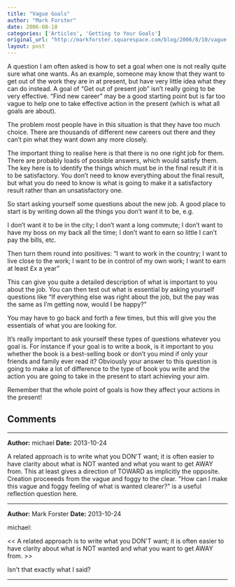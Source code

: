 ```yaml
---
title: "Vague Goals"
author: "Mark Forster"
date: 2006-08-10
categories: ['Articles', 'Getting to Your Goals']
original_url: "http://markforster.squarespace.com/blog/2006/8/10/vague-goals.html"
layout: post
---
```


A question I am often asked is how to set a goal when one is not really quite sure what one wants. As an example, someone may know that they want to get out of the work they are in at present, but have very little idea what they can do instead. A goal of “Get out of present job” isn’t really going to be very effective. “Find new career” may be a good starting point but is far too vague to help one to take effective action in the present (which is what all goals are about).

The problem most people have in this situation is that they have too much choice. There are thousands of different new careers out there and they can’t pin what they want down any more closely.

The important thing to realise here is that there is no one right job for them. There are probably loads of possible answers, which would satisfy them. The key here is to identify the things which must be in the final result if it is to be satisfactory. You don’t need to know everything about the final result, but what you do need to know is what is going to make it a satisfactory result rather than an unsatisfactory one.

So start asking yourself some questions about the new job. A good place to start is by writing down all the things you don’t want it to be, e.g.

I don’t want it to be in the city; I don’t want a long commute; I don’t want to have my boss on my back all the time; I don’t want to earn so little I can’t pay the bills, etc.

Then turn them round into positives: “I want to work in the country; I want to live close to the work; I want to be in control of my own work; I want to earn at least £x a year”

This can give you quite a detailed description of what is important to you about the job. You can then test out what is essential by asking yourself questions like “If everything else was right about the job, but the pay was the same as I’m getting now, would I be happy?”

You may have to go back and forth a few times, but this will give you the essentials of what you are looking for.

It’s really important to ask yourself these types of questions whatever you goal is. For instance if your goal is to write a book, is it important to you whether the book is a best-selling book or don’t you mind if only your friends and family ever read it? Obviously your answer to this question is going to make a lot of difference to the type of book you write and the action you are going to take in the present to start achieving your aim.

Remember that the whole point of goals is how they affect your actions in the present!


## Comments

---

**Author:** michael
**Date:** 2013-10-24

A related approach is to write what you DON'T want; it is often easier to have clarity about what is NOT wanted and what you want to get AWAY from. This at least gives a direction of TOWARD as implicitly the opposite. Creation proceeeds from the vague and foggy to the clear. "How can I make this vague and foggy feeling of what is wanted clearer?" is a useful reflection question here.

---

**Author:** Mark Forster
**Date:** 2013-10-24

michael:  
  
<< A related approach is to write what you DON'T want; it is often easier to have clarity about what is NOT wanted and what you want to get AWAY from. >>  
  
Isn't that exactly what I said?

---
